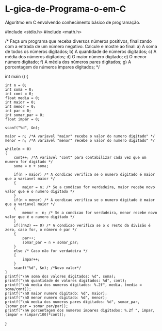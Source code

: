 # L-gica-de-Programa-o-em-C
Algoritmo em C envolvendo conhecimento básico de programação.

#include <stdio.h>
#include <math.h>

/* Faça um programa que receba diversos números positivos, finalizando com a entrada de um número negativo. Calcule e mostre ao final:
a) A soma de todos os números digitados; b) A quantidade de números digitados;
c) A média dos números digitados;
d) O maior número digitado;
e) O menor número digitado;
f) A média dos números pares digitados;
g) A porcentagem de números ímpares digitados;
*/

int main ()
{

    int n = 0;
    int soma = 0;
    int cont = 0;
    float media = 0;
    int maior = 0;
    int menor = 0;
    int par = 0;
    int somar_par = 0;
    float impar = 0;

    scanf("%d", &n);

    maior = n; /*A variavel "maior" recebe o valor do numero digitado" */
    menor = n; /*A variavel "menor" recebe o valor do numero digitado" */

    while(n > 0)
    {
        cont++; /*A variavel "cont" para contabilizar cada vez que um numero for digitado */
        soma = n + soma;

        if(n > maior) /* A condicao verifica se o numero digitado é maior que a variavel maior */
        {
            maior = n; /* Se a condicao for verdadeira, maior recebe novo valor que é o numero digitado */
        }
        if(n < menor) /* A condicao verifica se o numero digitado é maior que a variavel maior */
        {
            menor =  n; /* Se a condicao for verdadeira, menor recebe novo valor que é o numero digitado */
        }
        if((n%2) == 0) /* A condicao verifica se o o resto da divisão é zero, caso for, o número é par */
        {
            par++;
            somar_par = n + somar_par;
        }
        else /* Caso não for verdadeira */
        {
            impar++;
        }
        scanf("%d", &n); /*Novo valor*/
    }
    printf("\nA soma dos valores digitados: %d", soma);
    printf("\nA quantidade de valores digitados: %d", cont);
    printf("\nA media dos numeros digitados: %.2f", media, (media = soma/cont));
    printf("\nO maior numero digitado: %d", maior);
    printf("\nO menor numero digitado: %d", menor);
    printf("\nA media dos numeros pares digitados: %d", somar_par, (somar_par = somar_par/par));
    printf("\nA porcentagem dos numeros impares digitados: %.2f ", impar, (impar = (impar/100)*cont));

}
